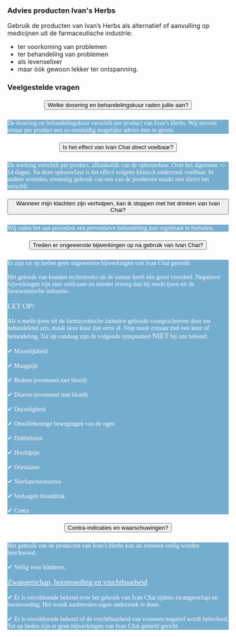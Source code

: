### Advies producten Ivan's Herbs

Gebruik de producten van Ivan’s Herbs als alternatief of aanvulling op medicijnen uit de farmaceutische industrie:

* ter voorkoming van problemen
* ter behandeling van problemen
* als levenselixer
* maar óók gewoon lekker ter ontspanning.

### Veelgestelde vragen
<!--START faq -->
<section id=faq>
<div data-aos="fade-right" class="col-md-12 aos-init aos-animate">
                    <div class="accordion" id="faqAccordion">
                        <div class="card shadow">
                            <div class="card-header" id="heading_1">
                                <h5 style="font-family:papyrus; text-align:center" class="mb-0">
                                    <button class="btn btn-link collapsed" type="button" data-toggle="collapse" data-target="#collapse_1" aria-expanded="false" aria-controls="collapse_1">Welke dosering en behandelingskuur raden jullie aan?</button></h5>
                            </div>
                            <div id="collapse_1" class="collapse" aria-labelledby="heading_1" data-parent="#faqAccordion" style="">
                                <div class="card-body" style="background-color: #75adcf; color: white">
                                    <p style="font-family:candara; tekst-align:center">De dosering en behandelingskuur verschilt per product van Ivan’s Herbs. Wij streven ernaar per product een zo eenduidig mogelijke advies mee te geven.</p>
                                </div>
                            </div>
                        </div>
                        <div class="card shadow">
                            <div class="card-header" id="heading_2">
                                <h5 style="font-family:papyrus; text-align:center" class="mb-0">
                                    <button class="btn btn-link collapsed" type="button" data-toggle="collapse" data-target="#collapse_2" aria-expanded="false" aria-controls="collapse_2">Is het effect van Ivan Chai direct voelbaar?</button></h5>
                            </div>
                            <div id="collapse_2" class="collapse" aria-labelledby="heading_2" data-parent="#faqAccordion" style="">
                                <div class="card-body" style="background-color: #75adcf; color: white">
                                    <p style="font-family:candara; tekst-align:center">
                                        De werking verschilt per product, afhankelijk van de opbouwfase. Over het algemeen +/- 14 dagen. Na deze opbouwfase is het effect volgens klinisch onderzoek voelbaar.
                                        In andere woorden, eenmalig gebruik van een van de producten maakt niet direct het verschil.
                                    </p>
                                </div>
                            </div>
                        </div>
                        <div class="card shadow">
                            <div class="card-header" id="heading_3">
                                <h5 style="font-family:papyrus; text-align:center" class="mb-0">
                                    <button class="btn btn-link collapsed" type="button" data-toggle="collapse" data-target="#collapse_3" aria-expanded="false" aria-controls="collapse_3">Wanneer mijn klachten zijn verholpen, kan ik stoppen met het drinken van Ivan Chai?</button></h5>
                            </div>
                            <div id="collapse_3" class="collapse" aria-labelledby="heading_3" data-parent="#faqAccordion" style="">
                                <div class="card-body" style="background-color: #75adcf; color: white">
                                    <p style="font-family:candara; tekst-align:center">Wij raden het aan periodiek een preventieve behandeling met regelmaat te herhalen.</p>
                                </div>
                            </div>
                        </div>
                        <div class="card shadow">
                            <div class="card-header" id="heading_4">
                                <h5 style="font-family:papyrus; text-align:center" class="mb-0">
                                    <button class="btn btn-link collapsed" type="button" data-toggle="collapse" data-target="#collapse_4" aria-expanded="false" aria-controls="collapse_4">
                                        Treden er ongewenste bijwerkingen op na gebruik van Ivan Chai?</button></h5>
                            </div>
                            <div id="collapse_4" class="collapse" aria-labelledby="heading_4" data-parent="#faqAccordion" style="">
                                <div class="card-body" style="background-color: #75adcf; color: white">
                                    <p style="font-family:candara; tekst-align:center">
                                        Er zijn tot op heden geen ongewenste bijwerkingen van Ivan Chai gemeld:<br><br>Het gebruik van kruiden rechtstreeks uit de natuur heeft één groot voordeel. Negatieve bijwerkingen zijn zeer zeldzaam en minder ernstig dan bij medicijnen uit de farmaceutische industrie.<br><br><big>LET OP!</big><br><br>Als u medicijnen uit de farmaceutische industrie gebruikt voorgeschreven door uw behandelend arts, maak deze kuur dan eerst af. Stop nooit zomaar met een kuur of behandeling. Tot op vandaag zijn de volgende symptomen <big>NIET</big> bij ons bekend:<br><br>✔ Misselijkheid<br><br>✔ Maagpijn<br><br>✔ Braken (eventueel met bloed)<br><br>✔ Diarree (eventueel met bloed)<br><br>✔ Duizeligheid<br><br>✔ Onwillekeurige bewegingen van de ogen<br><br>✔ Dubbelzien<br><br>✔ Hoofdpijn<br><br>✔ Oorsuizen<br><br>✔ Nierfunctiestoornis<br><br>✔ Verlaagde bloeddruk<br><br>✔ Coma</p>
                                </div>
                            </div>
                        </div>
                        <div class="card shadow">
                            <div class="card-header" id="heading_5">
                                <h5 style="font-family:papyrus; text-align:center" class="mb-0">
                                    <button class="btn btn-link collapsed" type="button" data-toggle="collapse" data-target="#collapse_5" aria-expanded="false" aria-controls="collapse_5">Contra-indicaties en waarschuwingen?</button></h5>
                            </div>
                            <div id="collapse_5" class="collapse" aria-labelledby="heading_5" data-parent="#faqAccordion" style="">
                                <div class="card-body" style="background-color: #75adcf; color: white">
                                    <p style="font-family:candara; tekst-align:center">
                                        Het gebruik van de producten van Ivan’s Herbs kan als extreem veilig worden beschouwd.<br><br>✔ Veilig voor kinderen.<br><br><big><u>Zwangerschap, borstvoeding en vruchtbaarheid</u></big><br><br>✔ Er is onvoldoende bekend over het gebruik van Ivan Chai tijdens zwangerschap en borstvoeding. Het wordt aanbevolen eigen onderzoek te doen.<br><br>✔ Er is onvoldoende bekend of de vruchtbaarheid van vrouwen negatief wordt beïnvloed. Tot op heden zijn er geen bijwerkingen van Ivan Chai gemeld gericht.
                                    </p>
                                </div>
                            </div>
                        </div>
                    </section>
                <!--END faq -->
